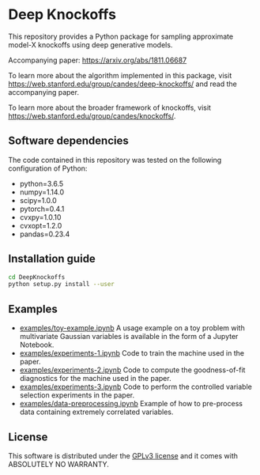 Deep Knockoffs
==============

This repository provides a Python package for sampling approximate
model-X knockoffs using deep generative models.

Accompanying paper: https://arxiv.org/abs/1811.06687

To learn more about the algorithm implemented in this package, visit  https://web.stanford.edu/group/candes/deep-knockoffs/ and read the accompanying paper.

To learn more about the broader framework of knockoffs, visit https://web.stanford.edu/group/candes/knockoffs/.

## Software dependencies

The code contained in this repository was tested on the following configuration of Python:

- python=3.6.5
- numpy=1.14.0
- scipy=1.0.0
- pytorch=0.4.1
- cvxpy=1.0.10
- cvxopt=1.2.0
- pandas=0.23.4

## Installation guide

```bash
cd DeepKnockoffs
python setup.py install --user
```

## Examples

 - [examples/toy-example.ipynb](examples/toy-example.ipynb) A usage example on a toy problem with multivariate Gaussian variables is available in the form of a 
 Jupyter Notebook.
 - [examples/experiments-1.ipynb](`examples/experiments-1.ipynb`) Code to train the machine used in the paper.
 - [examples/experiments-2.ipynb](`examples/experiments-2.ipynb`) Code to compute the goodness-of-fit diagnostics for the machine used in the paper.
 - [examples/experiments-3.ipynb](`examples/experiments-3.ipynb`) Code to perform the controlled variable selection experiments in the paper.
 - [examples/data-preprocessing.ipynb](`examples/data-preprocessing.ipynb`) Example of how to pre-process data containing extremely correlated variables.

## License

This software is distributed under the [GPLv3 license](https://www.gnu.org/licenses/gpl-3.0.en.html) and it comes with ABSOLUTELY NO WARRANTY.
